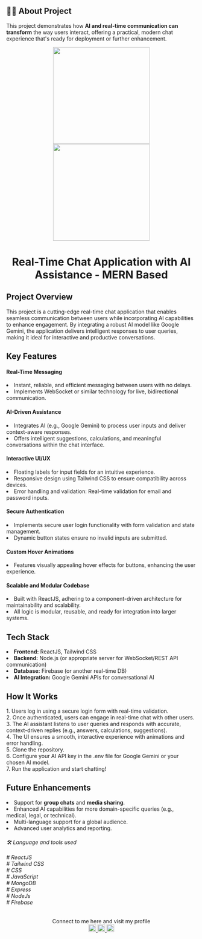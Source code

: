 <h2 align="left">👩‍💻 About Project </h2><p>This project demonstrates how <b>AI and real-time communication can transform</b> the way users interact, offering a practical, modern chat experience that's ready for deployment or further enhancement.</p>
<div align="center">
<img src="[https://1drv.ms/i/s!Apiqrdhr4hZpg4YMEYVNV6BmqjMsIw?embed=1&width=256](https://dsm01pap007files.storage.live.com/y4mkQ4PrYgaGhi38eQ7o_1jiHt_iBhYAb7YGF6McsHTHlGBpbIaP14OxgJK_4iXr5cQ-k-dLMXf2xEn_yrUnXct2DgSDYwl8dAuqcv_ZD4i1ZPM6U8VnRu7VZZWlY2IJ9JlMFaU74uRmdOqS6aerZI-saJGAYB0VyEcq9q9VzKLnw4z9-tKbCOcVFWl6TH6bWMD9B0-f_n2_wjQ9fH4cXsSbHztSdkFaw4sy2K_KUBHli8?encodeFailures=1&width=1515&height=824)" width="256" height="auto" />
<img src="https://1drv.ms/i/s!Apiqrdhr4hZpg4YLSCaXf_sfZ3MRJg?embed=1&width=256" width="256" height="auto" />
</div>
<h1 align="center">Real-Time Chat Application with AI Assistance - MERN Based</h1>
<h2>Project Overview</h2>
<p>This project is a cutting-edge real-time chat application that enables seamless communication between users while incorporating AI capabilities to enhance engagement. By integrating a robust AI model like Google Gemini, the application delivers intelligent responses to user queries, making it ideal for interactive and productive conversations.</p>
<h2>Key Features</h2>
<h4>Real-Time Messaging</h4>
<li>Instant, reliable, and efficient messaging between users with no delays.</li>
<li>Implements WebSocket or similar technology for live, bidirectional communication.</li>
<h4>AI-Driven Assistance</h4>
<li>Integrates AI (e.g., Google Gemini) to process user inputs and deliver context-aware responses.</li>
<li>Offers intelligent suggestions, calculations, and meaningful conversations within the chat interface.</li>
<h4>Interactive UI/UX</h4>
<li>Floating labels for input fields for an intuitive experience.</li>
<li>Responsive design using Tailwind CSS to ensure compatibility across devices.</li>
<li>Error handling and validation: Real-time validation for email and password inputs.</li>
<h4>Secure Authentication</h4>
<li>Implements secure user login functionality with form validation and state management.</li>
<li>Dynamic button states ensure no invalid inputs are submitted.</li>
<h4>Custom Hover Animations</h4>
<li>Features visually appealing hover effects for buttons, enhancing the user experience.</li>
<h4>Scalable and Modular Codebase</h4>
<li>Built with ReactJS, adhering to a component-driven architecture for maintainability and scalability.</li>
<li>All logic is modular, reusable, and ready for integration into larger systems.</li>
<h2>Tech Stack</h2>
<li><b>Frontend:</b> ReactJS, Tailwind CSS</li>
<li><b>Backend:</b> Node.js (or appropriate server for WebSocket/REST API communication)</li>
<li><b>Database:</b> Firebase (or another real-time DB)</li>
<li><b>AI Integration:</b> Google Gemini APIs for conversational AI</li>
<h2>How It Works</h2>
<p>1. Users log in using a secure login form with real-time validation.<br>
2. Once authenticated, users can engage in real-time chat with other users.<br>
3. The AI assistant listens to user queries and responds with accurate, context-driven replies (e.g., answers, calculations, suggestions).<br>
4. The UI ensures a smooth, interactive experience with animations and error handling.<br>5. Clone the repository.<br>6. Configure your AI API key in the .env file for Google Gemini or your chosen AI model.<br>7. Run the application and start chatting!</p>
<h2>Future Enhancements</h2>
<li>Support for <b>group chats</b> and <b>media sharing</b>.</li>
<li>Enhanced AI capabilities for more domain-specific queries (e.g., medical, legal, or technical).</li>
<li>Multi-language support for a global audience.</li>
<li>Advanced user analytics and reporting.</li>

<h6 align="left">🛠 Language and tools used<br><br># ReactJS<br># Tailwind CSS <br># CSS <br># JavaScript<br># MongoDB<br># Express<br># NodeJs <br># Firebase</h6>
<div align="center">Connect to me here and visit my profile</div>
<div align="center">
  <a href="https://www.linkedin.com/in/pritam-sahu-532183268/" target="_blank">
    <img src="https://img.shields.io/static/v1?message=LinkedIn&logo=linkedin&label=&color=0077B5&logoColor=white&labelColor=&style=for-the-badge" height="20" alt="linkedin logo"/>
  </a>
  <a href="https://discord.com/channels/@me" target="_blank">
    <img src="https://img.shields.io/static/v1?message=Discord&logo=discord&label=&color=7289DA&logoColor=white&labelColor=&style=for-the-badge" height="20" alt="discord logo"  />
  </a>
  <a href="https://www.instagram.com/pritam.pyare.1999/" target="_blank">
    <img src="https://img.shields.io/static/v1?message=Instagram&logo=instagram&label=&color=E4405F&logoColor=white&labelColor=&style=for-the-badge" height="20" alt="instagram logo"  />
  </a>
</div>
